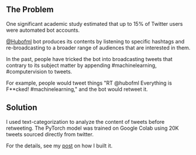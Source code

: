 ## The Problem

One significant academic study estimated that up to 15% of Twitter users were automated bot accounts. 

[@Hubofml](https://twitter.com/hubofml) bot produces its contents by listening to specific hashtags and re-broadcasting to a broader range of audiences that are interested in them. 

In the past, people have tricked the bot into broadcasting tweets that contrary to its subject matter by appending #machinelearning, #computervision to tweets. 

For example, people would tweet things "RT @hubofml Everything is F**cked! #machinelearning," and the bot would retweet it. 


## Solution
I used text-categorization to analyze the content of tweets before retweeting. The PyTorch model was trained on Google Colab using 20K tweets sourced directly from twitter. 

For the details, see my [post](https://medium.com/swlh/how-i-built-an-intelligent-twitter-bot-a7e5ea18f918) on how I built it.



